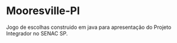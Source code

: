 # Mooresville-PI
 Jogo de escolhas construido em java para apresentação do Projeto Integrador no SENAC SP.
